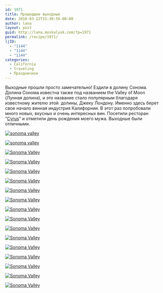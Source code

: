 ```yaml
---
id: 1971
title: Прошедшие выходные
date: 2010-03-22T15:30:59-08:00
author: lana
layout: post
guid: http://lana.moskalyuk.com/?p=1971
permalink: /recipe/1971/
ljID:
  - "1144"
  - "1144"
  - "1144"
categories:
  - California
  - traveling
  - Праздничное
---
```

Выходные прошли просто замечательно! Ездили в долину Сонома. Долина Сонома известна также под названием the Valley of Moon (Лунная долина), и это название стало популярным благодаря известному жителю этой  долины, Джеку Лондону. Именно здесь берет свое начало винная индустрия Калифорнии. В этот раз попробовали много новых, вкусных и очень интересных вин. Посетили ресторан &#8220;[Cyrus](http://www.cyrusrestaurant.com/index.html)&#8221; и отметили день рождения моего мужа. Выходные были отличными.

<a class="flickr-image alignnone" title="sonoma valley" href="http://www.flickr.com/photos/67405678@N00/4455573014/" target="_blank"><img src="http://farm5.static.flickr.com/4069/4455573014_9c7c2f7327.jpg" alt="sonoma valley" /></a>

<a class="flickr-image alignnone" title="sonoma valley" href="http://www.flickr.com/photos/67405678@N00/4454793735/" target="_blank"><img src="http://farm5.static.flickr.com/4040/4454793735_20495237d9.jpg" alt="sonoma valley" /></a>

<!--more-->

<a class="flickr-image alignnone" title="Sonoma Valley" href="http://www.flickr.com/photos/67405678@N00/4455574122/" target="_blank"><img src="http://farm5.static.flickr.com/4029/4455574122_ebc3ddfb19.jpg" alt="Sonoma Valley" /></a>

<a class="flickr-image alignnone" title="Sonoma Valley" href="http://www.flickr.com/photos/67405678@N00/4454796893/" target="_blank"><img src="http://farm5.static.flickr.com/4042/4454796893_3c97e526a0.jpg" alt="Sonoma Valley" /></a>

<a class="flickr-image alignnone" title="Sonoma Valley" href="http://www.flickr.com/photos/67405678@N00/4455579814/" target="_blank"><img src="http://farm5.static.flickr.com/4059/4455579814_755dd2a918.jpg" alt="Sonoma Valley" /></a>

<a class="flickr-image alignnone" title="Sonoma Valley" href="http://www.flickr.com/photos/67405678@N00/4455581318/" target="_blank"><img src="http://farm5.static.flickr.com/4010/4455581318_2a4ee32f4a.jpg" alt="Sonoma Valley" /></a>

<a class="flickr-image alignnone" title="Sonoma Valley" href="http://www.flickr.com/photos/67405678@N00/4454805089/" target="_blank"><img src="http://farm5.static.flickr.com/4034/4454805089_f0d36ce586.jpg" alt="Sonoma Valley" /></a>

<a class="flickr-image alignnone" title="Sonoma Valley" href="http://www.flickr.com/photos/67405678@N00/4454805841/" target="_blank"><img src="http://farm5.static.flickr.com/4040/4454805841_b422090afd.jpg" alt="Sonoma Valley" /></a>

<a class="flickr-image alignnone" title="Sonoma Valley" href="http://www.flickr.com/photos/67405678@N00/4454808109/" target="_blank"><img src="http://farm5.static.flickr.com/4006/4454808109_33981f56bf.jpg" alt="Sonoma Valley" /></a>

<a class="flickr-image alignnone" title="Sonoma Valley" href="http://www.flickr.com/photos/67405678@N00/4454810743/" target="_blank"><img src="http://farm5.static.flickr.com/4029/4454810743_ee7c1e1ba2.jpg" alt="Sonoma Valley" /></a>

<a class="flickr-image alignnone" title="Sonoma Valley" href="http://www.flickr.com/photos/67405678@N00/4454815271/" target="_blank"><img src="http://farm5.static.flickr.com/4048/4454815271_09d8ce9942.jpg" alt="Sonoma Valley" /></a>

<a class="flickr-image alignnone" title="Sonoma Valley" href="http://www.flickr.com/photos/67405678@N00/4455611220/" target="_blank"><img src="http://farm3.static.flickr.com/2716/4455611220_149934a9c9.jpg" alt="Sonoma Valley" /></a>

<a class="flickr-image alignnone" title="Sonoma Valley" href="http://www.flickr.com/photos/67405678@N00/4455612034/" target="_blank"><img src="http://farm5.static.flickr.com/4026/4455612034_c53d17896c.jpg" alt="Sonoma Valley" /></a>

<a class="flickr-image alignnone" title="Sonoma Valley" href="http://www.flickr.com/photos/67405678@N00/4455613726/" target="_blank"><img src="http://farm5.static.flickr.com/4005/4455613726_2fe122ce7e.jpg" alt="Sonoma Valley" /></a>

<a class="flickr-image alignnone" title="Sonoma Valley" href="http://www.flickr.com/photos/67405678@N00/4454840375/" target="_blank"><img src="http://farm3.static.flickr.com/2691/4454840375_7bd4c455e1.jpg" alt="Sonoma Valley" /></a>

<a class="flickr-image alignnone" title="Sonoma Valley" href="http://www.flickr.com/photos/67405678@N00/4454842333/" target="_blank"><img src="http://farm5.static.flickr.com/4066/4454842333_2ccafc574d.jpg" alt="Sonoma Valley" /></a>

<a class="flickr-image alignnone" title="Sonoma Valley" href="http://www.flickr.com/photos/67405678@N00/4454835151/" target="_blank"><img src="http://farm3.static.flickr.com/2719/4454835151_be100e9653.jpg" alt="Sonoma Valley" /></a>